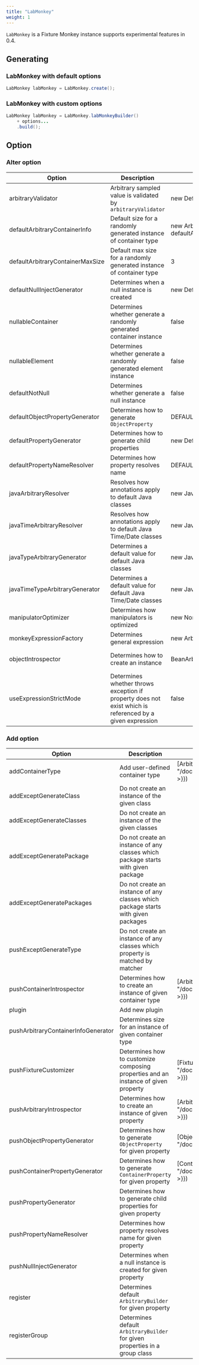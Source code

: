 ```yaml
---
title: "LabMonkey"
weight: 1
---
```

`LabMonkey` is a Fixture Monkey instance supports experimental features in 0.4.  

## Generating
### LabMonkey with default options
```java
LabMonkey labMonkey = LabMonkey.create();
```

### LabMonkey with custom options
```java
LabMonkey labMonkey = LabMonkey.labMonkeyBuilder()
	+ options...
    .build();
```

## Option
### Alter option
| Option                           | Description                                                                                              | Default Value                                                          | Link                                                                                  |
|----------------------------------|----------------------------------------------------------------------------------------------------------|------------------------------------------------------------------------|---------------------------------------------------------------------------------------|
| arbitraryValidator               | Arbitrary sampled value is validated by `arbitraryValidator`                                             | new DefaultArbitraryValidator()                                        | [ArbitraryValidator]({{< relref "/docs/v0.4/components/arbitraryvalidator" >}})       |
 | defaultArbitraryContainerInfo    | Default size for a randomly generated instance of container type                                         | new ArbitraryContainerInfo(0, defaultArbitraryContainerMaxSize, false) |                                                                                       |
 | defaultArbitraryContainerMaxSize | Default max size for a randomly generated instance of container type                                     | 3                                                                      |                                                                                       |
| defaultNullInjectGenerator       | Determines when a null instance is created                                                               | new DefaultNullInjectGenerator(...)                                    |                                                                                       |
| nullableContainer                | Determines whether generate a randomly generated container instance                                      | false                                                                  |                                                                                       |
| nullableElement                  | Determines whether generate a randomly generated element instance                                        | false                                                                  |                                                                                       |
 | defaultNotNull                   | Determines whether generate a null instance                                                              | false                                                                  |                                                                                       |
 | defaultObjectPropertyGenerator   | Determines how to generate `ObjectProperty`                                                              | DEFAULT_OBJECT_PROPERTY_GENERATOR                                      | [ObjectProperty]({{< relref "/docs/v0.4/components/objectproperty" >}})               |
 | defaultPropertyGenerator         | Determines how to generate child properties                                                              | new DefaultPropertyGenerator()                                         |                                                                                       |
 | defaultPropertyNameResolver      | Determines how property resolves name                                                                    | DEFAULT_PROPERTY_NAME_RESOLVER                                         |                                                                                       |
 | javaArbitraryResolver            | Resolves how annotations apply to default Java classes                                                   | new JavaArbitraryResolver() {}                                         |                                                                                       |
 | javaTimeArbitraryResolver        | Resolves how annotations apply to default Java Time/Date classes                                         | new JavaTimeArbitraryResolver() {}                                     |                                                                                       |
 | javaTypeArbitraryGenerator       | Determines a default value for default Java classes                                                      | new JavaTypeArbitraryGenerator() {}                                    |                                                                                       |
 | javaTimeTypeArbitraryGenerator   | Determines a default value for default Java Time/Date classes                                            | new JavaTimeTypeArbitraryGenerator() {}                                |                                                                                       |
 | manipulatorOptimizer             | Determines how manipulators is optimized                                                                 | new NoneManipulatorOptimizer()                                         |                                                                                       |
 | monkeyExpressionFactory          | Determines general expression                                                                            | new ArbitraryExpressionFactory()                                       |                                                                                       |
 | objectIntrospector               | Determines how to create an instance                                                                     | BeanArbitraryIntrospector.INSTANCE                                     | [ArbitraryIntrospector]({{< relref "/docs/v0.4/components/arbitraryintrospector" >}}) |                                                                               |
 | useExpressionStrictMode          | Determines whether throws exception if property does not exist which is referenced by a given expression | false                                                                  |                                                                                       |

### Add option
| Option                              | Description                                                                        | Link                                                                                  |
|-------------------------------------|------------------------------------------------------------------------------------|---------------------------------------------------------------------------------------|
| addContainerType                    | Add user-defined container type                                                    | [ArbitraryIntrospector]({{< relref "/docs/v0.4/components/arbitraryintrospector" >}}) |
| addExceptGenerateClass              | Do not create an instance of the given class                                       |                                                                                       |
| addExceptGenerateClasses            | Do not create an instance of the given classes                                     |                                                                                       |
| addExceptGeneratePackage            | Do not create an instance of any classes which package starts with given package   |                                                                                       |
| addExceptGeneratePackages           | Do not create an instance of any classes which package starts with given packages  |                                                                                       |
| pushExceptGenerateType              | Do not create an instance of any classes which property is matched by matcher      |                                                                                       |
| pushContainerIntrospector           | Determines how to create an instance of given container type                       | [ArbitraryIntrospector]({{< relref "/docs/v0.4/components/arbitraryintrospector" >}}) |
| plugin                              | Add new plugin                                                                     |                                                                                       |
| pushArbitraryContainerInfoGenerator | Determines size for an instance of given container type                            |                                                                                       |
| pushFixtureCustomizer               | Determines how to customize composing properties and an instance of given property | [FixtureCustomizer]({{< relref "/docs/v0.4/components/fixturecustomizer" >}})         |
| pushArbitraryIntrospector           | Determines how to create an instance of given property                             | [ArbitraryIntrospector]({{< relref "/docs/v0.4/components/arbitraryintrospector" >}}) |
| pushObjectPropertyGenerator         | Determines how to generate `ObjectProperty` for given property                     | [ObjectProperty]({{< relref "/docs/v0.4/components/objectproperty" >}})               |
| pushContainerPropertyGenerator      | Determines how to generate `ContainerProperty` for given property                  | [ContainerProperty]({{< relref "/docs/v0.4/components/containerproperty" >}})         |
| pushPropertyGenerator               | Determines how to generate child properties for given property                     |                                                                                       |
| pushPropertyNameResolver            | Determines how property resolves name for given property                           |                                                                                       |
| pushNullInjectGenerator             | Determines when a null instance is created for given property                      |                                                                                       |
| register                            | Determines default `ArbitraryBuilder` for given property                           |                                                                                       |
| registerGroup                       | Determines default `ArbitraryBuilder` for given properties in a group class        |        
